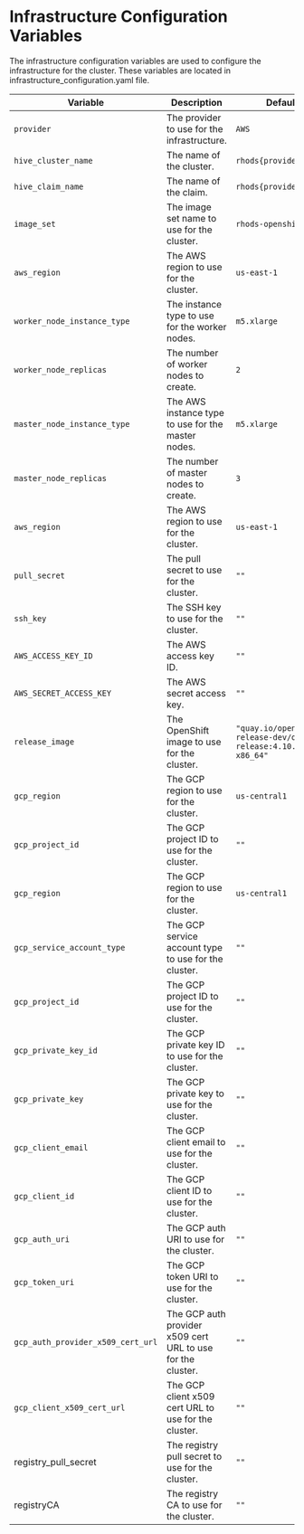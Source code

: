 # Infrastructure Configuration Variables

The infrastructure configuration variables are used to configure the infrastructure for the cluster. These variables are located in  infrastructure_configuration.yaml file. 

| Variable | Description | Default | Provider |
| -------- | ----------- | ------- | -------- |
| `provider` | The provider to use for the infrastructure. | `AWS` | `all` |
| `hive_cluster_name` | The name of the cluster. | `rhods{provider}` | `all` |
| `hive_claim_name` | The name of the claim. | `rhods{provider}claim` | `all` |
| `image_set` | The image set name to use for the cluster. | `rhods-openshift` | `all` |
| `aws_region` | The AWS region to use for the cluster. | `us-east-1` | `aws` |
| `worker_node_instance_type` | The instance type to use for the worker nodes. | `m5.xlarge` | `all` |
| `worker_node_replicas` | The number of worker nodes to create. | `2` | `all` |
| `master_node_instance_type` | The AWS instance type to use for the master nodes. | `m5.xlarge` | `all` |
| `master_node_replicas` | The number of master nodes to create. | `3` | `all` |
| `aws_region` | The AWS region to use for the cluster. | `us-east-1` | `aws` |
| `pull_secret` | The pull secret to use for the cluster. | `""` | `all` |
| `ssh_key` | The SSH key to use for the cluster. | `""` | `all` |
| `AWS_ACCESS_KEY_ID` | The AWS access key ID. | `""` | `aws` |
| `AWS_SECRET_ACCESS_KEY` | The AWS secret access key. | `""` | `aws` |
| `release_image` | The OpenShift image to use for the cluster. | `"quay.io/openshift-release-dev/ocp-release:4.10.42-x86_64"` | `all` |
| `gcp_region` | The GCP region to use for the cluster. | `us-central1` | `gcp` |
| `gcp_project_id` | The GCP project ID to use for the cluster. | `""` | `gcp` |
| `gcp_region` | The GCP region to use for the cluster. | `us-central1` | `gcp` |
| `gcp_service_account_type` | The GCP service account type to use for the cluster. | `""` | `gcp` |
| `gcp_project_id` | The GCP project ID to use for the cluster. | `""` | `gcp` |
| `gcp_private_key_id` | The GCP private key ID to use for the cluster. | `""` | `gcp` |
| `gcp_private_key` | The GCP private key to use for the cluster. | `""` | `gcp` |
| `gcp_client_email` | The GCP client email to use for the cluster. | `""` | `gcp` |
| `gcp_client_id` | The GCP client ID to use for the cluster. | `""` | `gcp` |
| `gcp_auth_uri` | The GCP auth URI to use for the cluster. | `""` | `gcp` |
| `gcp_token_uri` | The GCP token URI to use for the cluster. | `""` | `gcp` |
| `gcp_auth_provider_x509_cert_url` | The GCP auth provider x509 cert URL to use for the cluster. | `""` | `gcp` |
| `gcp_client_x509_cert_url` | The GCP client x509 cert URL to use for the cluster. | `""` | `gcp` |
| registry_pull_secret | The registry pull secret to use for the cluster. | `""` | `all` |
| registryCA | The registry CA to use for the cluster. | `""` | `all` |

